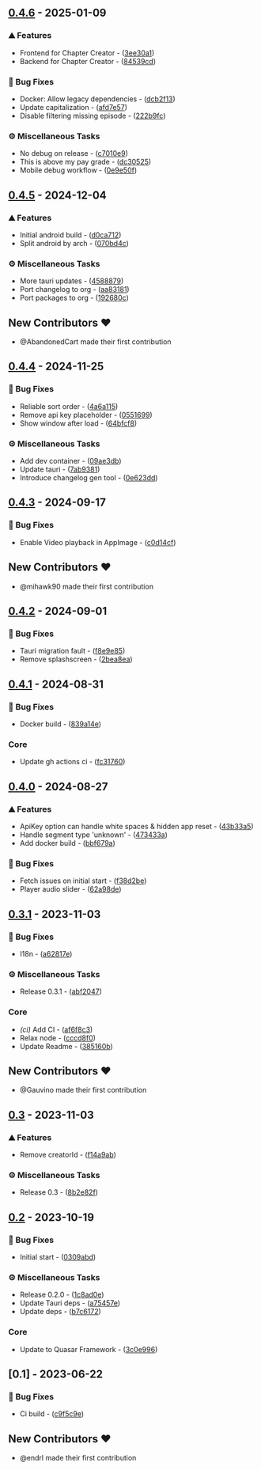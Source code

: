 ## [0.4.6](https://github.com/intro-skipper/segment-editor/compare/0.4.5..0.4.6) - 2025-01-09

### ⛰️ Features

- Frontend for Chapter Creator - ([3ee30a1](https://github.com/intro-skipper/segment-editor/commit/3ee30a1608a867fa0220b4f5136f4498b24ead67))
- Backend for Chapter Creator - ([84539cd](https://github.com/intro-skipper/segment-editor/commit/84539cdc08eba7a14447ecdf83e9cf19cf7db28c))

### 🐛 Bug Fixes

- Docker: Allow legacy dependencies - ([dcb2f13](https://github.com/intro-skipper/segment-editor/commit/dcb2f131060a0b1b0e0c5fb99029e7e8a241688c))
- Update capitalization - ([afd7e57](https://github.com/intro-skipper/segment-editor/commit/afd7e57aa2bde935a0f4060c2c6caebf8d8c93e0))
- Disable filtering missing episode - ([222b9fc](https://github.com/intro-skipper/segment-editor/commit/222b9fcc5970895badf5f4d87b4f57a09bd8bfdf))

### ⚙️ Miscellaneous Tasks

- No debug on release - ([c7010e9](https://github.com/intro-skipper/segment-editor/commit/c7010e92bbc2683aca9c66c076a5b94e55e4828c))
- This is above my pay grade - ([dc30525](https://github.com/intro-skipper/segment-editor/commit/dc3052551d00eb261ec30970f7a5a2ef39d9e371))
- Mobile debug workflow - ([0e9e50f](https://github.com/intro-skipper/segment-editor/commit/0e9e50fc2ef5ce0a8bcb4b4df07ed56a15d1f9b1))

## [0.4.5](https://github.com/intro-skipper/segment-editor/compare/0.4.4..0.4.5) - 2024-12-04

### ⛰️ Features

- Initial android build - ([d0ca712](https://github.com/intro-skipper/segment-editor/commit/d0ca7121570703618c04e05161d8d018ee32bed6))
- Split android by arch - ([070bd4c](https://github.com/intro-skipper/segment-editor/commit/070bd4c9997f269f91ac97d794570e712bd7f225))

### ⚙️ Miscellaneous Tasks

- More tauri updates - ([4588879](https://github.com/intro-skipper/segment-editor/commit/4588879b8528533db2f48792c24f066ea3cd1098))
- Port changelog to org - ([aa83181](https://github.com/intro-skipper/segment-editor/commit/aa831812f52bb9a1f35ba41078e20cba81ad150a))
- Port packages to org - ([192680c](https://github.com/intro-skipper/segment-editor/commit/192680c839b52bfbbbb6dd741a14aa70b6fec9f1))

## New Contributors ❤️

- @AbandonedCart made their first contribution

## [0.4.4](https://github.com/intro-skipper/segment-editor/compare/0.4.3..0.4.4) - 2024-11-25

### 🐛 Bug Fixes

- Reliable sort order - ([4a6a115](https://github.com/intro-skipper/segment-editor/commit/4a6a11518087d0832840b0b6662d792bb1c2e26a))
- Remove api key placeholder - ([0551699](https://github.com/intro-skipper/segment-editor/commit/0551699c70f84fd241500b1ac441113c4b5054ff))
- Show window after load - ([64bfcf8](https://github.com/intro-skipper/segment-editor/commit/64bfcf8066d3447d024feba5c8fef3063aeaef97))

### ⚙️ Miscellaneous Tasks

- Add dev container - ([09ae3db](https://github.com/intro-skipper/segment-editor/commit/09ae3dbc98827463cbcb13440b577c3806bd5985))
- Update tauri - ([7ab9381](https://github.com/intro-skipper/segment-editor/commit/7ab93811052524b19e142320ef02bb1b9c56dc43))
- Introduce changelog gen tool - ([0e623dd](https://github.com/intro-skipper/segment-editor/commit/0e623dd61e185abb7b5e933d6ebec33f512030b4))

## [0.4.3](https://github.com/intro-skipper/segment-editor/compare/0.4.2..0.4.3) - 2024-09-17

### 🐛 Bug Fixes

- Enable Video playback in AppImage - ([c0d14cf](https://github.com/intro-skipper/segment-editor/commit/c0d14cf27df4c5b3d1855f98b6c5ccfe1974a0d5))

## New Contributors ❤️

- @mihawk90 made their first contribution

## [0.4.2](https://github.com/intro-skipper/segment-editor/compare/0.4.1..0.4.2) - 2024-09-01

### 🐛 Bug Fixes

- Tauri migration fault - ([f8e9e85](https://github.com/intro-skipper/segment-editor/commit/f8e9e8546d909df667c1fdf0344519cb00a3a5df))
- Remove splashscreen - ([2bea8ea](https://github.com/intro-skipper/segment-editor/commit/2bea8eab875f063f9b841aca9d561a2b52496423))

## [0.4.1](https://github.com/intro-skipper/segment-editor/compare/0.4.0..0.4.1) - 2024-08-31

### 🐛 Bug Fixes

- Docker build - ([839a14e](https://github.com/intro-skipper/segment-editor/commit/839a14ebc4a9fca7dc79b359b3ab8efb4e73e6d8))

### Core

- Update gh actions ci - ([fc31760](https://github.com/intro-skipper/segment-editor/commit/fc31760ac984916c09b74331d59db99d3a9ced8e))

## [0.4.0](https://github.com/intro-skipper/segment-editor/compare/0.3.1..0.4.0) - 2024-08-27

### ⛰️ Features

- ApiKey option can handle white spaces & hidden app reset - ([43b33a5](https://github.com/intro-skipper/segment-editor/commit/43b33a557e61efabacf7bb766089da2ce9f7ca91))
- Handle segment type 'unknown' - ([473433a](https://github.com/intro-skipper/segment-editor/commit/473433a5c9c58437e50d2c4010a375d56af175df))
- Add docker build - ([bbf679a](https://github.com/intro-skipper/segment-editor/commit/bbf679a2ad03a511ac46e3c2e9ac3b394e7c895f))

### 🐛 Bug Fixes

- Fetch issues on initial start - ([f38d2be](https://github.com/intro-skipper/segment-editor/commit/f38d2be24645566081c5ab3c60f1060fe4ede018))
- Player audio slider - ([62a98de](https://github.com/intro-skipper/segment-editor/commit/62a98de6635ae21e92ef82a687f558e4ae07423b))

## [0.3.1](https://github.com/intro-skipper/segment-editor/compare/0.3..0.3.1) - 2023-11-03

### 🐛 Bug Fixes

- I18n - ([a62817e](https://github.com/intro-skipper/segment-editor/commit/a62817e1b69e92e43ac8f5bf928348238418a55f))

### ⚙️ Miscellaneous Tasks

- Release 0.3.1 - ([abf2047](https://github.com/intro-skipper/segment-editor/commit/abf2047a2bf43b50d43da6b85be32d83eebd2261))

### Core

- _(ci)_ Add CI - ([af6f8c3](https://github.com/intro-skipper/segment-editor/commit/af6f8c3c201115ef9527586ba013f66729b317d1))
- Relax node - ([cccd8f0](https://github.com/intro-skipper/segment-editor/commit/cccd8f07496553e987a5de3805ca81ac9ab83b6a))
- Update Readme - ([385160b](https://github.com/intro-skipper/segment-editor/commit/385160b46857152e9c4569ae2e24d6c368c73b4a))

## New Contributors ❤️

- @Gauvino made their first contribution

## [0.3](https://github.com/intro-skipper/segment-editor/compare/0.2..0.3) - 2023-11-03

### ⛰️ Features

- Remove creatorId - ([f14a9ab](https://github.com/intro-skipper/segment-editor/commit/f14a9ab0c7d387183957761b7044518f9aec79c0))

### ⚙️ Miscellaneous Tasks

- Release 0.3 - ([8b2e82f](https://github.com/intro-skipper/segment-editor/commit/8b2e82f867b2e180ef1b6682d909a0efd8364d62))

## [0.2](https://github.com/intro-skipper/segment-editor/compare/0.1..0.2) - 2023-10-19

### 🐛 Bug Fixes

- Initial start - ([0309abd](https://github.com/intro-skipper/segment-editor/commit/0309abd85d16adf33e9c48f971639030ecdd9bb1))

### ⚙️ Miscellaneous Tasks

- Release 0.2.0 - ([1c8ad0e](https://github.com/intro-skipper/segment-editor/commit/1c8ad0e74384fda21ec1d191348ce0f8d317841a))
- Update Tauri deps - ([a75457e](https://github.com/intro-skipper/segment-editor/commit/a75457e9f5fae9e0fec89fb8e9d21d139ea304fd))
- Update deps - ([b7c6172](https://github.com/intro-skipper/segment-editor/commit/b7c61729d38c539eff95d6e379db61d477743d1e))

### Core

- Update to Quasar Framework - ([3c0e996](https://github.com/intro-skipper/segment-editor/commit/3c0e9966296cc50850ddb7317bd60017b21f12de))

## [0.1] - 2023-06-22

### 🐛 Bug Fixes

- Ci build - ([c9f5c9e](https://github.com/intro-skipper/segment-editor/commit/c9f5c9e882dc461d9476b2a9ac4a4e0ce4b3dcd3))

## New Contributors ❤️

- @endrl made their first contribution

<!-- generated by git-cliff -->
